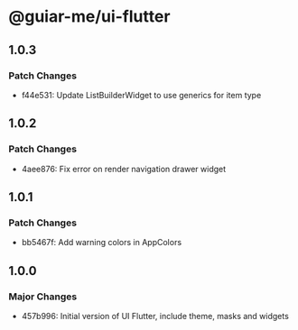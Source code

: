 # @guiar-me/ui-flutter

## 1.0.3

### Patch Changes

- f44e531: Update ListBuilderWidget to use generics for item type

## 1.0.2

### Patch Changes

- 4aee876: Fix error on render navigation drawer widget

## 1.0.1

### Patch Changes

- bb5467f: Add warning colors in AppColors

## 1.0.0

### Major Changes

- 457b996: Initial version of UI Flutter, include theme, masks and widgets
